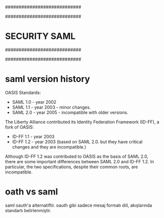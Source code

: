 ############################

############################
# SECURITY SAML
############################

############################

# saml version history

OASIS Standards:

- SAML 1.0 - year 2002
- SAML 1.1 - year 2003 - minor changes.
- SAML 2.0 - year 2005 - incompatible with older versions.

The Liberty Alliance contributed its Identity Federation Framework (ID-FF), a fork of OASIS:

- ID-FF 1.1 - year 2003
- ID-FF 1.2 - year 2003 (based on SAML 2.0. but they have critical changes and they are incompatible.)


Although ID-FF 1.2 was contributed to OASIS as the basis of SAML 2.0, there are some important differences between SAML 2.0 and ID-FF 1.2. In particular, the two specifications, despite their common roots, are incompatible.

# oath vs saml
saml oauth'a alternatiftir. oauth gibi sadece mesaj formatı diil, akışlarında standartı belirlenmiştir.
